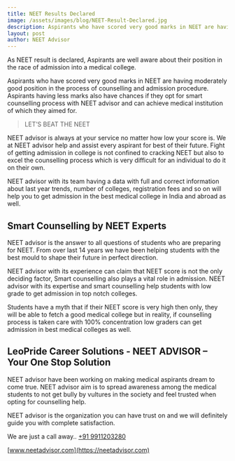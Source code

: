 ```yaml
---
title: NEET Results Declared
image: /assets/images/blog/NEET-Result-Declared.jpg
description: Aspirants who have scored very good marks in NEET are having moderately good position in the process of counselling and admission procedure. Aspirants having less marks also have chances if they opt for smart counselling process with NEET advisor and can achieve medical institution of which they aimed for.
layout: post
author: NEET Advisor
---
```



As NEET result is declared, Aspirants are well aware about their position in the race of admission into a medical college.

Aspirants who have scored very good marks in NEET are having moderately good position in the process of counselling and admission procedure. 
Aspirants having less marks also have chances if they opt for smart counselling process with NEET advisor and can achieve medical institution of which they aimed for.

> LET’S BEAT THE NEET


NEET advisor is always at your service no matter how low your score is. We at NEET advisor help and assist every aspirant for best of their future. Fight of getting admission in college is not confined to cracking NEET but also to excel the counselling process which is very difficult for an individual to do it on their own.

NEET advisor with its team having a data with full and correct information about last year trends, number of colleges, registration fees and so on will help you to get admission in the best medical college in India and abroad as well.


## Smart Counselling by NEET Experts

NEET advisor is the answer to all questions of students who are preparing for NEET. From over last 14 years we have been helping students with the best mould to shape their future in perfect direction. 

NEET advisor with its experience can claim that NEET score is not the only deciding factor, Smart counselling also plays a vital role in admission. NEET advisor with its expertise and smart counselling help students with low grade to get admission in top notch colleges. 

Students have a myth that if their NEET score is very high then only, they will be able to fetch a good medical college but in reality, if counselling process is taken care with 100% concentration low graders can get admission in best medical colleges as well. 

## LeoPride Career Solutions - NEET ADVISOR – Your One Stop Solution
NEET advisor have been working on making medical aspirants dream to come true. NEET advisor aim is to spread awareness among the medical students to not get bully by vultures in the society and feel trusted when opting for counselling help. 

NEET advisor is the organization you can have trust on and we will definitely guide you with complete satisfaction.


We are just a call away..  [+91 9911203280](tel:09911203280)

[www.neetadvisor.com](https://neetadvisor.com)


